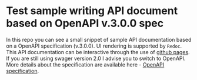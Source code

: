 # Test sample writing API document based on OpenAPI v.3.0.0 spec

In this repo you can see a small snippet of sample API documentation based on a OpenAPI specification (v.3.0.0). UI rendering is supported by `Redoc`.
This API documentation can be interactive through the use of [github pages](https://pages.github.com/).
If you are still using swager version 2.0 I advise you to switch to OpenAPI. More details about the specification are available here - [OpenAPI specification](https://swagger.io/specification/).
